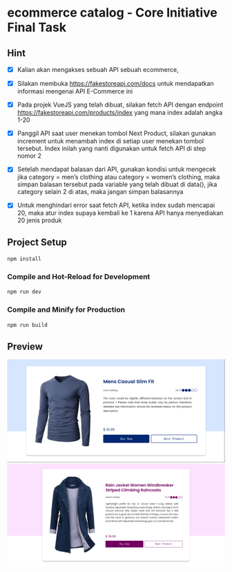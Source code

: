 # ecommerce catalog - Core Initiative Final Task

## Hint

- [x] Kalian akan mengakses sebuah API sebuah ecommerce,

- [x] Silakan membuka https://fakestoreapi.com/docs untuk mendapatkan informasi mengenai API E-Commerce ini
- [x] Pada projek VueJS yang telah dibuat, silakan fetch API dengan endpoint https://fakestoreapi.com/products/index yang mana index adalah angka 1-20
- [x] Panggil API saat user menekan tombol Next Product, silakan gunakan increment untuk menambah index di setiap user menekan tombol tersebut. Index inilah yang nanti digunakan untuk fetch API di step nomor 2
- [x] Setelah mendapat balasan dari API, gunakan kondisi untuk mengecek jika category = men’s clothing atau category = women’s clothing, maka simpan balasan tersebut pada variable yang telah dibuat di data(), jika category selain 2 di atas, maka jangan simpan balasannya
- [x] Untuk menghindari error saat fetch API, ketika index sudah mencapai 20, maka atur index supaya kembali ke 1 karena API hanya menyediakan 20 jenis produk

## Project Setup

```sh
npm install
```

### Compile and Hot-Reload for Development

```sh
npm run dev
```

### Compile and Minify for Production

```sh
npm run build
```

## Preview

![Man Product](man.png)
![Woman Product](woman.png)
